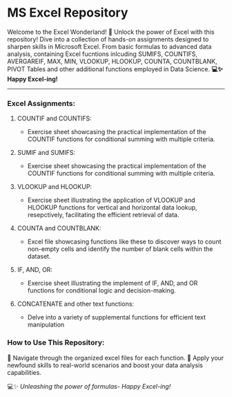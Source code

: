 # MS Excel Repository

Welcome to the Excel Wonderland! 🚀 Unlock the power of Excel with this repository! Dive into a collection of hands-on assignments designed to sharpen skills in Microsoft Excel. From basic formulas to advanced data analysis, containing Excel fucntions inlcuding SUMIFS, COUNTIFS, AVERGAREIF, MAX, MIN, VLOOKUP, HLOOKUP, COUNTA, COUNTBLANK, PIVOT Tables and other additional functions employed in Data Science. 
**💻✨ Happy Excel-ing!**
***

### Excel Assignments:

1. COUNTIF and COUNTIFS:
    * Exercise sheet showcasing the practical implementation of the COUNTIF functions for conditional summing with multiple criteria.
    
2. SUMIF and SUMIFS:
    * Exercise sheet showcasing the practical implementation of the COUNTIF functions for conditional summing with multiple criteria.

3. VLOOKUP and HLOOKUP:
    * Exercise sheet illustrating the application of VLOOKUP and HLOOKUP functions for vertical and horizontal data lookup, resepctively, facilitating the efficient retrieval of data.

4. COUNTA and COUNTBLANK:
    * Excel file showcasing functions like these to discover ways to count non-empty cells and identify the number of blank cells within the dataset.

5. IF, AND, OR:
    * Exercise sheet illustrating the implement of IF, AND, and OR functions for conditional logic and decision-making.

6. CONCATENATE and other text functions:
    * Delve into a variety of supplemental functions for efficient text manipulation

### How to Use This Repository:

📂 Navigate through the organized excel files for each function.
🚀 Apply your newfound skills to real-world scenarios and boost your data analysis capabilities.

💻✨ *Unleashing the power of formulas- Happy Excel-ing!*   



